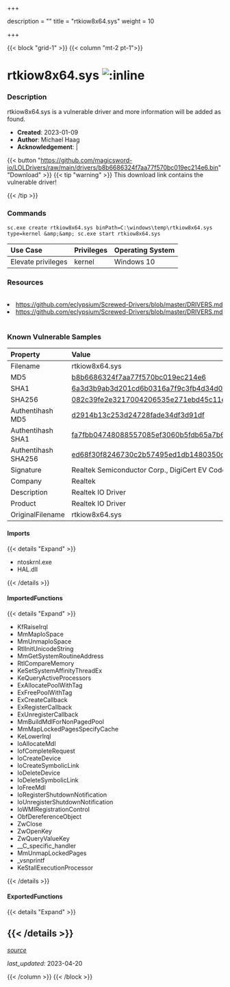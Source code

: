 +++

description = ""
title = "rtkiow8x64.sys"
weight = 10

+++


{{< block "grid-1" >}}
{{< column "mt-2 pt-1">}}


# rtkiow8x64.sys ![:inline](/images/twitter_verified.png) 


### Description

rtkiow8x64.sys is a vulnerable driver and more information will be added as found.

- **Created**: 2023-01-09
- **Author**: Michael Haag
- **Acknowledgement**:  | [](https://twitter.com/)

{{< button "https://github.com/magicsword-io/LOLDrivers/raw/main/drivers/b8b6686324f7aa77f570bc019ec214e6.bin" "Download" >}}
{{< tip "warning" >}}
This download link contains the vulnerable driver!

{{< /tip >}}

### Commands

```
sc.exe create rtkiow8x64.sys binPath=C:\windows\temp\rtkiow8x64.sys type=kernel &amp;&amp; sc.exe start rtkiow8x64.sys
```

| Use Case | Privileges | Operating System | 
|:---- | ---- | ---- |
| Elevate privileges | kernel | Windows 10 |

### Resources
<br>
<li><a href=" https://github.com/eclypsium/Screwed-Drivers/blob/master/DRIVERS.md"> https://github.com/eclypsium/Screwed-Drivers/blob/master/DRIVERS.md</a></li>
<li><a href="https://github.com/eclypsium/Screwed-Drivers/blob/master/DRIVERS.md">https://github.com/eclypsium/Screwed-Drivers/blob/master/DRIVERS.md</a></li>
<br>

### Known Vulnerable Samples

| Property           | Value |
|:-------------------|:------|
| Filename           | rtkiow8x64.sys |
| MD5                | [b8b6686324f7aa77f570bc019ec214e6](https://www.virustotal.com/gui/file/b8b6686324f7aa77f570bc019ec214e6) |
| SHA1               | [6a3d3b9ab3d201cd6b0316a7f9c3fb4d34d0f403](https://www.virustotal.com/gui/file/6a3d3b9ab3d201cd6b0316a7f9c3fb4d34d0f403) |
| SHA256             | [082c39fe2e3217004206535e271ebd45c11eb072efde4cc9885b25ba5c39f91d](https://www.virustotal.com/gui/file/082c39fe2e3217004206535e271ebd45c11eb072efde4cc9885b25ba5c39f91d) |
| Authentihash MD5   | [d2914b13c253d24728fade34df3d91df](https://www.virustotal.com/gui/search/authentihash%253Ad2914b13c253d24728fade34df3d91df) |
| Authentihash SHA1  | [fa7fbb04748088557085ef3060b5fdb65a7b6b10](https://www.virustotal.com/gui/search/authentihash%253Afa7fbb04748088557085ef3060b5fdb65a7b6b10) |
| Authentihash SHA256| [ed68f30f8246730c2b57495ed1db1480350d879b01d070999d35f38630865f5c](https://www.virustotal.com/gui/search/authentihash%253Aed68f30f8246730c2b57495ed1db1480350d879b01d070999d35f38630865f5c) |
| Signature         | Realtek Semiconductor Corp., DigiCert EV Code Signing CA, DigiCert   |
| Company           | Realtek                                             |
| Description       | Realtek IO Driver |
| Product           | Realtek IO Driver                       |
| OriginalFilename  | rtkiow8x64.sys  |


#### Imports
{{< details "Expand" >}}
* ntoskrnl.exe
* HAL.dll

{{< /details >}}
#### ImportedFunctions
{{< details "Expand" >}}
* KfRaiseIrql
* MmMapIoSpace
* MmUnmapIoSpace
* RtlInitUnicodeString
* MmGetSystemRoutineAddress
* RtlCompareMemory
* KeSetSystemAffinityThreadEx
* KeQueryActiveProcessors
* ExAllocatePoolWithTag
* ExFreePoolWithTag
* ExCreateCallback
* ExRegisterCallback
* ExUnregisterCallback
* MmBuildMdlForNonPagedPool
* MmMapLockedPagesSpecifyCache
* KeLowerIrql
* IoAllocateMdl
* IofCompleteRequest
* IoCreateDevice
* IoCreateSymbolicLink
* IoDeleteDevice
* IoDeleteSymbolicLink
* IoFreeMdl
* IoRegisterShutdownNotification
* IoUnregisterShutdownNotification
* IoWMIRegistrationControl
* ObfDereferenceObject
* ZwClose
* ZwOpenKey
* ZwQueryValueKey
* __C_specific_handler
* MmUnmapLockedPages
* _vsnprintf
* KeStallExecutionProcessor

{{< /details >}}
#### ExportedFunctions
{{< details "Expand" >}}

{{< /details >}}
-----



[*source*](https://github.com/magicsword-io/LOLDrivers/tree/main/yaml/rtkiow8x64.yaml)

*last_updated:* 2023-04-20








{{< /column >}}
{{< /block >}}
